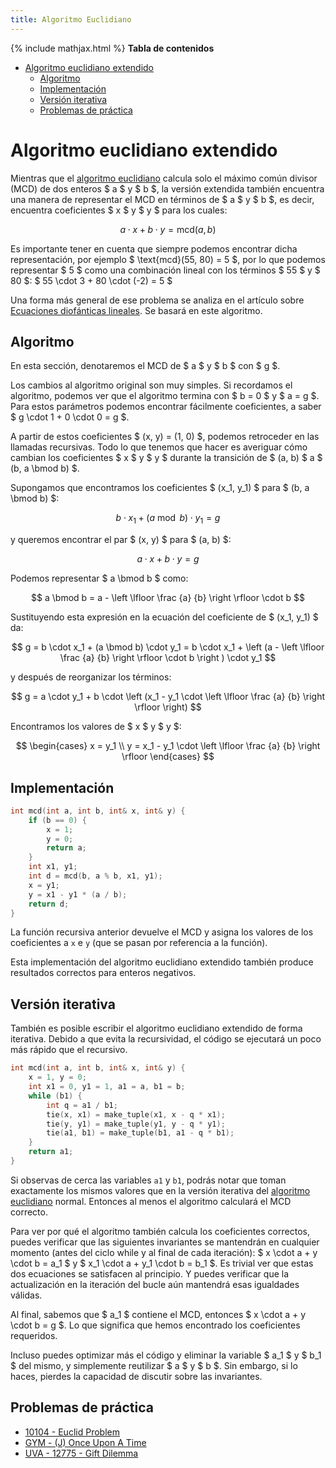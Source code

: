 ```yaml
---
title: Algoritmo Euclidiano
---
```


{% include mathjax.html %}
**Tabla de contenidos**

- [Algoritmo euclidiano extendido](#algoritmo-euclidiano-extendido)
  - [Algoritmo](#algoritmo)
  - [Implementación](#implementación)
  - [Versión iterativa](#versión-iterativa)
  - [Problemas de práctica](#problemas-de-práctica)

# Algoritmo euclidiano extendido

Mientras que el [algoritmo euclidiano](algebra/fundamentos/algoritmo-euclidiano.html) calcula solo el máximo común divisor (MCD) de dos enteros $ a $ y $ b $, la versión extendida también encuentra una manera de representar el MCD en términos de $ a $ y $ b $, es decir, encuentra coeficientes $ x $ y $ y $ para los cuales:

$$ a \cdot x + b \cdot y = \text{mcd}(a, b) $$

Es importante tener en cuenta que siempre podemos encontrar dicha representación, por ejemplo
$ \text{mcd}(55, 80) = 5 $, por lo que podemos representar $ 5 $ como una combinación lineal con los términos $ 55 $ y $ 80 $: $ 55 \cdot 3 + 80 \cdot (-2) = 5 $

Una forma más general de ese problema se analiza en el artículo sobre [Ecuaciones diofánticas lineales](algebra/fundamentos/ecuaciones-diofanticas-lineales.html).
Se basará en este algoritmo.

## Algoritmo

En esta sección, denotaremos el MCD de $ a $ y $ b $ con $ g $.

Los cambios al algoritmo original son muy simples.
Si recordamos el algoritmo, podemos ver que el algoritmo termina con $ b = 0 $ y $ a = g $.
Para estos parámetros podemos encontrar fácilmente coeficientes, a saber $ g \cdot 1 + 0 \cdot 0 = g $.

A partir de estos coeficientes $ (x, y) = (1, 0) $, podemos retroceder en las llamadas recursivas.
Todo lo que tenemos que hacer es averiguar cómo cambian los coeficientes $ x $ y $ y $ durante la transición de $ (a, b) $ a $ (b, a \bmod b) $.

Supongamos que encontramos los coeficientes $ (x_1, y_1) $ para $ (b, a \bmod b) $:

$$ b \cdot x_1 + (a \bmod b) \cdot y_1 = g $$

y queremos encontrar el par $ (x, y) $ para $ (a, b) $:

$$ a \cdot x + b \cdot y = g $$

Podemos representar $ a \bmod b $ como:

$$ a \bmod b = a - \left \lfloor \frac {a} {b} \right \rfloor \cdot b $$

Sustituyendo esta expresión en la ecuación del coeficiente de $ (x_1, y_1) $ da:

$$ g = b \cdot x_1 + (a \bmod b) \cdot y_1 = b \cdot x_1 + \left (a - \left \lfloor \frac {a} {b} \right \rfloor \cdot b \right ) \cdot y_1 $$

y después de reorganizar los términos:

$$ g = a \cdot y_1 + b \cdot \left (x_1 - y_1 \cdot \left \lfloor \frac {a} {b} \right \rfloor \right) $$

Encontramos los valores de $ x $ y $ y $:

$$ \begin{cases}
x = y_1 \\
y = x_1 - y_1 \cdot \left \lfloor \frac {a} {b} \right \rfloor
\end{cases} $$

## Implementación

```cpp
int mcd(int a, int b, int& x, int& y) {
    if (b == 0) {
        x = 1;
        y = 0;
        return a;
    }
    int x1, y1;
    int d = mcd(b, a % b, x1, y1);
    x = y1;
    y = x1 - y1 * (a / b);
    return d;
}
```

La función recursiva anterior devuelve el MCD y asigna los valores de los coeficientes a `x` e `y` (que se pasan por referencia a la función).

Esta implementación del algoritmo euclidiano extendido también produce resultados correctos para enteros negativos.

## Versión iterativa

También es posible escribir el algoritmo euclidiano extendido de forma iterativa.
Debido a que evita la recursividad, el código se ejecutará un poco más rápido que el recursivo.

```cpp
int mcd(int a, int b, int& x, int& y) {
    x = 1, y = 0;
    int x1 = 0, y1 = 1, a1 = a, b1 = b;
    while (b1) {
        int q = a1 / b1;
        tie(x, x1) = make_tuple(x1, x - q * x1);
        tie(y, y1) = make_tuple(y1, y - q * y1);
        tie(a1, b1) = make_tuple(b1, a1 - q * b1);
    }
    return a1;
}
```

Si observas de cerca las variables `a1` y `b1`, podrás notar que toman exactamente los mismos valores que en la versión iterativa del [algoritmo euclidiano](algebra/fundamentos/algoritmo-euclidiano.html) normal. Entonces al menos el algoritmo calculará el MCD correcto.

Para ver por qué el algoritmo también calcula los coeficientes correctos, puedes verificar que las siguientes invariantes se mantendrán en cualquier momento (antes del ciclo while y al final de cada iteración): $ x \cdot a + y \cdot b = a_1 $ y $ x_1 \cdot a + y_1 \cdot b = b_1 $.
Es trivial ver que estas dos ecuaciones se satisfacen al principio.
Y puedes verificar que la actualización en la iteración del bucle aún mantendrá esas igualdades válidas.

Al final, sabemos que $ a_1 $ contiene el MCD, entonces $ x \cdot a + y \cdot b = g $.
Lo que significa que hemos encontrado los coeficientes requeridos.

Incluso puedes optimizar más el código y eliminar la variable $ a_1 $ y $ b_1 $ del mismo, y simplemente reutilizar $ a $ y $ b $.
Sin embargo, si lo haces, pierdes la capacidad de discutir sobre las invariantes.

## Problemas de práctica

* [10104 - Euclid Problem](https://uva.onlinejudge.org/index.php?option=com_onlinejudge&Itemid=8&page=show_problem&problem=1045)
* [GYM - (J) Once Upon A Time](http://codeforces.com/gym/100963)
* [UVA - 12775 - Gift Dilemma](https://uva.onlinejudge.org/index.php?option=com_onlinejudge&Itemid=8&page=show_problem&problem=4628)

